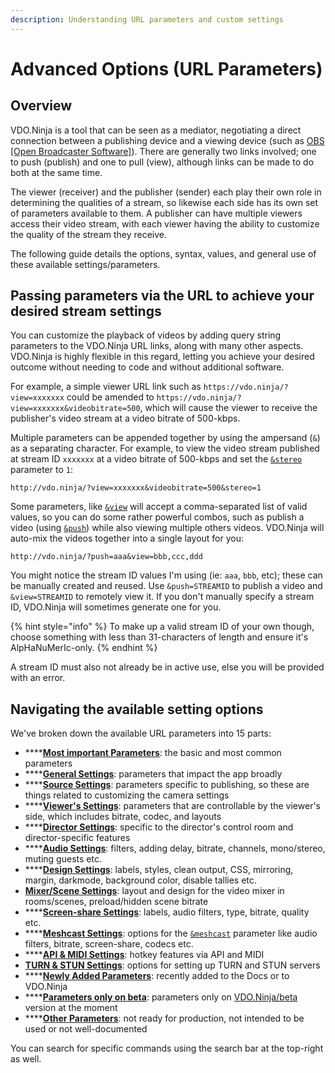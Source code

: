 ```yaml
---
description: Understanding URL parameters and custom settings
---
```


# Advanced Options (URL Parameters)

## Overview

VDO.Ninja is a tool that can be seen as a mediator, negotiating a direct connection between a publishing device and a viewing device (such as [OBS \[Open Broadcaster Software\]](https://obsproject.com)). There are generally two links involved; one to push (publish) and one to pull (view), although links can be made to do both at the same time.

The viewer (receiver) and the publisher (sender) each play their own role in determining the qualities of a stream, so likewise each side has its own set of parameters available to them. A publisher can have multiple viewers access their video stream, with each viewer having the ability to customize the quality of the stream they receive.

The following guide details the options, syntax, values, and general use of these available settings/parameters.

## Passing parameters via the URL to achieve your desired stream settings

You can customize the playback of videos by adding query string parameters to the VDO.Ninja URL links, along with many other aspects. VDO.Ninja is highly flexible in this regard, letting you achieve your desired outcome without needing to code and without additional software.

For example, a simple viewer URL link such as `https://vdo.ninja/?view=xxxxxxx` could be amended to `https://vdo.ninja/?view=xxxxxxx&videobitrate=500`, which will cause the viewer to receive the publisher's video stream at a video bitrate of 500-kbps.

Multiple parameters can be appended together by using the ampersand (`&`) as a separating character. For example, to view the video stream published at stream ID `xxxxxxx` at a video bitrate of 500-kbps and set the [`&stereo`](general-settings/stereo.md) parameter to `1`:

```markup
http://vdo.ninja/?view=xxxxxxx&videobitrate=500&stereo=1
```

Some parameters, like [`&view`](advanced-settings/view-parameters/view.md) will accept a comma-separated list of valid values, so you can do some rather powerful combos, such as publish a video (using [`&push`](source-settings/push.md)) while also viewing multiple others videos. VDO.Ninja will auto-mix the videos together into a single layout for you:

```markup
http://vdo.ninja/?push=aaa&view=bbb,ccc,ddd
```

You might notice the stream ID values I'm using (ie: `aaa`, `bbb`, etc); these can be manually created and reused. Use `&push=STREAMID` to publish a video and `&view=STREAMID` to remotely view it. If you don't manually specify a stream ID, VDO.Ninja will sometimes generate one for you.

{% hint style="info" %}
To make up a valid stream ID of your own though, choose something with less than 31-characters of length and ensure it's AlpHaNuMerIc-only.
{% endhint %}

A stream ID must also not already be in active use, else you will be provided with an error.

## Navigating the available setting options

We've broken down the available URL parameters into 15 parts:

* ****[**Most important Parameters**](getting-started/cheat-sheet-of-basic-parameters.md): the basic and most common parameters
* ****[**General Settings**](advanced-settings/general-parameters/): parameters that impact the app broadly
* ****[**Source Settings**](advanced-settings/source-parameters/): parameters specific to publishing, so these are things related to customizing the camera settings
* ****[**Viewer's Settings**](advanced-settings/view-parameters/): parameters that are controllable by the viewer's side, which includes bitrate, codec, and layouts
* ****[**Director Settings**](advanced-settings/director-parameters/): specific to the director's control room and director-specific features
* ****[**Audio Settings**](advanced-settings/audio-parameters/): filters, adding delay, bitrate, channels, mono/stereo, muting guests etc.
* ****[**Design Settings**](advanced-settings/design-parameters/): labels, styles, clean output, CSS, mirroring, margin, darkmode, background color, disable tallies etc.
* [**Mixer/Scene Settings**](advanced-settings/mixer-scene-parameters/): layout and design for the video mixer in rooms/scenes, preload/hidden scene bitrate
* ****[**Screen-share Settings**](advanced-settings/screen-share-parameters/): labels, audio filters, type, bitrate, quality etc.
* ****[**Meshcast Settings**](advanced-settings/meshcast-parameters/): options for the [`&meshcast`](newly-added-parameters/and-meshcast.md) parameter like audio filters, bitrate, screen-share, codecs etc.
* ****[**API & MIDI Settings**](advanced-settings/api-and-midi-parameters/): hotkey features via API and MIDI
* [**TURN & STUN Settings**](advanced-settings/turn-and-stun-parameters/): options for setting up TURN and STUN servers
* ****[**Newly Added Parameters**](advanced-settings/newly-added-parameters/): recently added to the Docs or to VDO.Ninja
* ****[**Parameters only on beta**](advanced-settings/parameters-only-on-beta.md): parameters only on [VDO.Ninja/beta](https://vdo.ninja/beta/) version at the moment
* ****[**Other Parameters**](advanced-settings/other-parameters.md): not ready for production, not intended to be used or not well-documented

You can search for specific commands using the search bar at the top-right as well.
